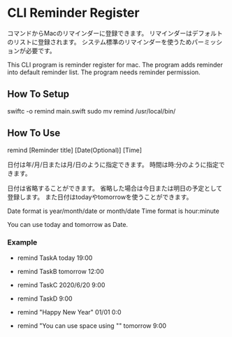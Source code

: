 #  CLI Reminder Register

コマンドからMacのリマインダーに登録できます。
リマインダーはデフォルトのリストに登録されます。
システム標準のリマインダーを使うためパーミッションが必要です。

This CLI program is reminder register for mac. 
The program adds reminder into default reminder list.
The program needs reminder permission.

## How To Setup
swiftc -o remind main.swift
sudo mv remind /usr/local/bin/

## How To Use
remind [Reminder title] [Date(Optional)] [Time]

日付は年/月/日または月/日のように指定できます。
時間は時:分のように指定できます。

日付は省略することができます。
省略した場合は今日または明日の予定として登録します。
また日付はtodayやtomorrowを使うことができます。

Date format is year/month/date or month/date
Time format is hour:minute

You can use today and tomorrow as Date.

### Example
- remind TaskA today 19:00
- remind TaskB tomorrow 12:00
- remind TaskC 2020/6/20 9:00

- remind TaskD 9:00

- remind "Happy New Year" 01/01 0:0

- remind "You can use space using \"" tomorrow 9:00
